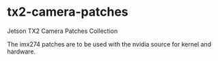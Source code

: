 # tx2-camera-patches
Jetson TX2 Camera Patches Collection

The imx274 patches are to be used with the nvidia source for kernel and hardware. 


